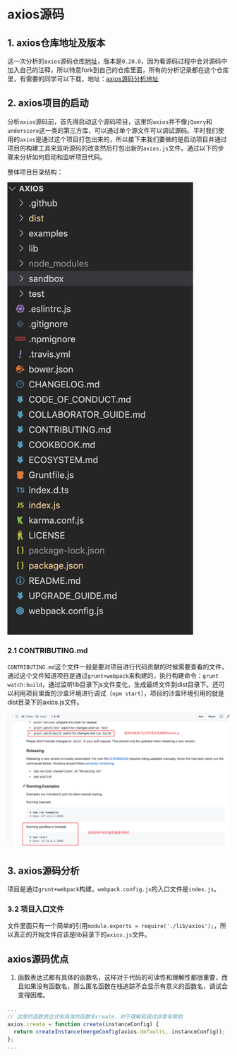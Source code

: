 # axios源码

## 1. axios仓库地址及版本

这一次分析的`axios`源码仓库[地址](https://github.com/axios/axios)，版本是`0.20.0`，因为看源码过程中会对源码中加入自己的注释，所以特意fork到自己的仓库里面，所有的分析记录都在这个仓库里，有需要的同学可以下载，地址：[axios源码分析地址](https://github.com/TerryZwei/axios)



## 2. axios项目的启动

分析`axios`源码前，首先得启动这个源码项目，这里的`axios`并不像`jQuery`和`underscore`这一类的第三方库，可以通过单个源文件可以调试源码。平时我们使用的`axios`是通过这个项目打包出来的，所以接下来我们要做的是启动项目并通过项目的构建工具来监听源码的改变然后打包出新的`axios.js`文件。通过以下的步骤来分析如何启动和监听项目代码。

整体项目目录结构：

![目录结构](./img/image-20210707110236647.png)



### 2.1 CONTRIBUTING.md

`CONTRIBUTING.md`这个文件一般是要对项目进行代码贡献的时候需要查看的文件，通过这个文件知道项目是通过`grunt+webpack`来构建的，执行构建命令：`grunt watch:build`，通过监听lib目录下js文件变化，生成最终文件到dist目录下。还可以利用项目里面的沙盒环境进行调试（`npm start`），项目的沙盒环境引用的就是dist目录下的axios.js文件。

![](./img/02.png)

## 3. axios源码分析

项目是通过`grunt+webpack`构建，`webpack.config.js`的入口文件是`index.js`。



### 3.2 项目入口文件

文件里面只有一个简单的引用`module.exports = require('./lib/axios');`，所以真正的开始文件应该是lib目录下的`axios.js`文件。



## axios源码优点

1. 函数表达式都有具体的函数名，这样对于代码的可读性和理解性都很重要，而且如果没有函数名，那么匿名函数在栈追踪不会显示有意义的函数名，调试会变得困难。

```js
...
// 这里的函数表达式有具体的函数名create，对于理解和调试非常有帮助
axios.create = function create(instanceConfig) {
  return createInstance(mergeConfig(axios.defaults, instanceConfig));
};
...
```